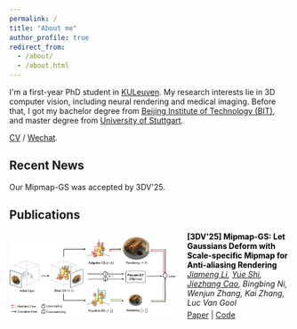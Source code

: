 ```yaml
---
permalink: /
title: "About me"
author_profile: true
redirect_from: 
  - /about/
  - /about.html
---
```


I'm a first-year PhD student in [KULeuven](https://www.kuleuven.be/english/kuleuven/). My research interests lie in 3D computer vision, including neural rendering and medical imaging. Before that, I got my bachelor degree from [Beijing Institute of Technology (BIT)](https://english.bit.edu.cn/), and master degree from [University of Stuttgart](https://www.uni-stuttgart.de/en/).

[CV](../assets/cv_github.pdf) / [Wechat](../images/wechat.jpg).

## Recent News
Our Mipmap-GS was accepted by 3DV'25.
## Publications
<div style="display: flex; align-items: center;">
  <!-- 左边的图片 -->
  <div style="flex: 0 0 300px; margin-right: 20px;">
    <a href="https://arxiv.org/abs/2408.06286">
      <img src="./images/mipmap_logo.png" alt="Logo" width="300" style="max-width: 100%; height: auto;">
    </a>
  </div>

  <!-- 右边的文字内容 -->
  <div style="flex: 1;">
    <p style="margin: 0;">
      <a href="https://arxiv.org/abs/2408.06286" style="color:black; text-decoration:none;">
        <strong> [3DV'25] Mipmap-GS: Let Gaussians Deform with Scale-specific Mipmap for Anti-aliasing Rendering</strong>
      </a><br>
      <em>
        <a href="https://renaissanceee.github.io/">Jiameng Li</a>,
        <a href="https://shiyue001.github.io/">Yue Shi</a>,
        <a href="https://www.jiezhangcao.com/">Jiezhang Cao</a>,
        Bingbing Ni, Wenjun Zhang, Kai Zhang, Luc Van Gool
      </em>
    </p>
    <p style="margin: 5px 0;">
      <a href="https://arxiv.org/abs/2408.06286">Paper</a> | 
      <a href="https://github.com/renaissanceee/Mipmap-GS">Code</a>
    </p>
  </div>
</div>


